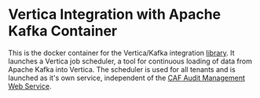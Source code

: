 # Vertica Integration with Apache Kafka Container

This is the docker container for the Vertica/Kafka integration [library](https://github.hpe.com/caf/caf-audit-management-cli). It launches a Vertica job scheduler, a tool for continuous loading of data from Apache Kafka into Vertica. The scheduler is used for all tenants and is launched as it's own service, independent of the [CAF Audit Management Web Service](https://github.hpe.com/caf/caf-audit-management-service).
